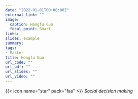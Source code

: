 ```yaml
---
date: "2022-01-01T00:00:00Z"
external_link: ""
image:
  caption: Hongfu Guo
  focal_point: Smart
links:
slides: example
summary: 
tags: 
- Master
title: Hongfu Guo
url_code: ""
url_pdf: ""
url_slides: ""
url_video: ""
---
```

{{< icon name="star" pack="fas" >}} _Social decision making_  

